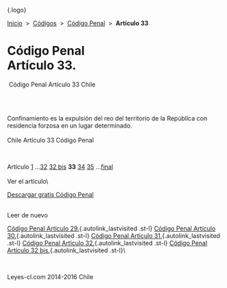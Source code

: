 <div class="wrapper">

[](/index.htm){.logo}
<div class="breadcrumbs">

[Inicio](/index.htm)  &gt;  [Códigos](/codigos.htm)  &gt;  [Código
Penal](/codigo_penal.htm "Código Penal")  &gt;  **Artículo 33**

</div>

<div class="middle">

<div class="container">

Código Penal\
Artículo 33.
=============

<div id="goser">

</div>

﻿
Código Penal Artículo 33 Chile

\
﻿
<div id="squareAds">

</div>

<div id="statya">

Confinamiento es la expulsión del reo del territorio de la República con
residencia forzosa en un lugar determinado.\
\
Chile Artículo 33 Código Penal

</div>

﻿
<div id="ads1">

</div>

<div class="breadstat">

Artículo [1](/codigo_penal/1.htm) ...[32](/codigo_penal/32.htm) [32
bis](/codigo_penal/32%20bis.htm) **33** [34](/codigo_penal/34.htm) [35](/codigo_penal/35.htm) ...[final](/codigo_penal/final.htm) \
\
Ver el artículo\

</div>

[Descargar gratis Código
Penal](/codigo_penal/download.htm "Descargar gratis Código Penal") ﻿
<div style="clear: left">

</div>

\
Leer de nuevo

[Código Penal Artículo 29.](/codigo_penal/29.htm){.autolink_lastvisited
.st-l} [Código Penal Artículo
30.](/codigo_penal/30.htm){.autolink_lastvisited .st-l} [Código Penal
Artículo 31.](/codigo_penal/31.htm){.autolink_lastvisited .st-l} [Código
Penal Artículo 32.](/codigo_penal/32.htm){.autolink_lastvisited .st-l}
[Código Penal Artículo 32
bis.](/codigo_penal/32%20bis.htm){.autolink_lastvisited .st-l}\

</div>

﻿
<div id="LeftAds">

</div>

</div>

Leyes-cl.com 2014-2016 Chile

</div>
